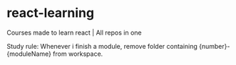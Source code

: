 # react-learning
Courses made to learn react | All repos in one

Study rule: Whenever i finish a module, remove folder containing {number}-{moduleName} from workspace.
